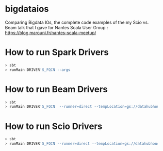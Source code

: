 # bigdataios
Comparing Bigdata IOs, the complete code examples of the my Scio vs. Beam talk that I gave for Nantes Scala User Group : https://blog.marouni.fr/nantes-scala-meetup/

# How to run Spark Drivers
```bash
> sbt
> runMain DRIVER'S_FQCN --args
```

# How to run Beam Drivers
```bash
> sbt
> runMain DRIVER'S_FQCN  --runner=direct --tempLocation=gs://datahubhouse/temp
```

# How to run Scio Drivers
```bash
> sbt
> runMain DRIVER'S_FQCN --runner=direct --tempLocation=gs://datahubhouse/temp
```

